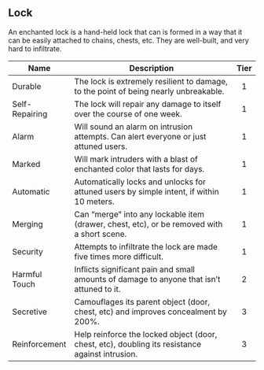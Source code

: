 ## Lock

An enchanted lock is a hand-held lock that can is formed in a way that it can be easily attached to chains, chests, etc. They are well-built, and very hard to infiltrate.

 **Name**       | **Description**                                                                                 | **Tier** 
----------------|-------------------------------------------------------------------------------------------------|:--------:
 Durable        | The lock is extremely resilient to damage, to the point of being nearly unbreakable.            | 1        
 Self-Repairing | The lock will repair any damage to itself over the course of one week.                          | 1        
 Alarm          | Will sound an alarm on intrusion attempts. Can alert everyone or just attuned users.            | 1        
 Marked         | Will mark intruders with a blast of enchanted color that lasts for days.                        | 1        
 Automatic      | Automatically locks and unlocks for attuned users by simple intent, if within 10 meters.        | 1        
 Merging        | Can “merge” into any lockable item (drawer, chest, etc), or be removed with a short scene.      | 1        
 Security       | Attempts to infiltrate the lock are made five times more difficult.                             | 1        
 Harmful Touch  | Inflicts significant pain and small amounts of damage to anyone that isn’t attuned to it.       | 2        
 Secretive      | Camouflages its parent object (door, chest, etc) and improves concealment by 200%.              | 3        
 Reinforcement  | Help reinforce the locked object (door, chest, etc), doubling its resistance against intrusion. | 3        
